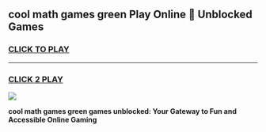 
## cool math games green Play Online 👋 Unblocked Games
<h3>
<a href="https://news.freeplayer.one?title=cool_math_games_green&ref=17CMG">CLICK TO PLAY</a></h3>
<hr>

<h3>
<a href="https://news.freeplayer.one?title=cool_math_games_green&ref=17CMG">CLICK 2 PLAY</a>
  
</h3>

<a href="https://news.freeplayer.one?title=cool_math_games_green&ref=17CMG/"><img src="https://clearcache.store/games.png"></a>


**cool math games green games unblocked: Your Gateway to Fun and Accessible Online Gaming**
